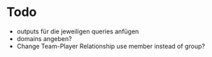# Todo
- outputs für die jeweiligen queries anfügen
- domains angeben?
- Change Team-Player Relationship use member instead of group?

